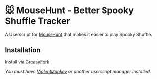 # 🐭️ MouseHunt - Better Spooky Shuffle Tracker

A Userscript for [MouseHunt](https://mousehuntgame.com) that makes it easier to play Spooky Shuffle.

## Installation

Install via [GreasyFork](https://greasyfork.org/en/scripts/453305-mousehunt-better-spooky-shuffle-tracker).

*You must have [ViolentMonkey](https://violentmonkey.github.io/) or another userscript manager installed.*

